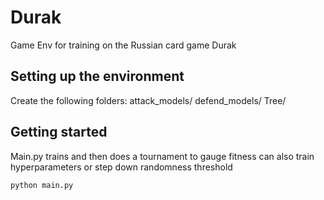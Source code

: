 # Durak
Game Env for training on the Russian card game Durak

## Setting up the environment
Create the following folders:
attack_models/
defend_models/
Tree/

## Getting started

Main.py
trains and then does a tournament to gauge fitness
can also train hyperparameters or step down randomness threshold

```
python main.py
```
